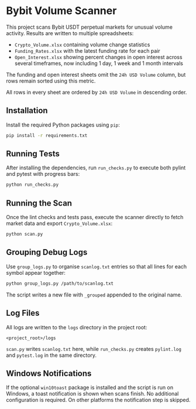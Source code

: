 # Bybit Volume Scanner

This project scans Bybit USDT perpetual markets for unusual volume activity.
Results are written to multiple spreadsheets:

* ``Crypto_Volume.xlsx`` containing volume change statistics
* ``Funding_Rates.xlsx`` with the latest funding rate for each pair
* ``Open_Interest.xlsx`` showing percent changes in open interest across several timeframes, now including 1 day, 1 week and 1 month intervals

The funding and open interest sheets omit the ``24h USD Volume`` column, but rows remain sorted using this metric.

All rows in every sheet are ordered by ``24h USD Volume`` in descending order.

## Installation

Install the required Python packages using `pip`:

```bash
pip install -r requirements.txt
```

## Running Tests

After installing the dependencies, run `run_checks.py` to execute
both pylint and pytest with progress bars:

```bash
python run_checks.py
```

## Running the Scan

Once the lint checks and tests pass, execute the scanner directly to fetch
market data and export `Crypto_Volume.xlsx`:

```bash
python scan.py
```

## Grouping Debug Logs

Use `group_logs.py` to organise `scanlog.txt` entries so that all lines for
each symbol appear together:

```bash
python group_logs.py /path/to/scanlog.txt
```

The script writes a new file with `_grouped` appended to the original name.

## Log Files

All logs are written to the `logs` directory in the project root:

```
<project_root>/logs
```

`scan.py` writes `scanlog.txt` here, while `run_checks.py` creates
`pylint.log` and `pytest.log` in the same directory.

## Windows Notifications

If the optional `win10toast` package is installed and the script is run on
Windows, a toast notification is shown when scans finish. No additional
configuration is required. On other platforms the notification step is skipped.

